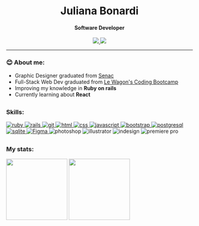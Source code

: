 <h1 align="center">Juliana Bonardi</h1>

<h4 align="center">Software Developer</h4>
<p align="center">
<a href="https://www.linkedin.com/in/julianabonardi/" target="_blank">
  <img src="https://img.shields.io/badge/-LinkedIn-003854?style=for-the-badge&logo=linkedin&logoColor=white">
</a>
<a href="mailto:julicbonardi@hotmail.com" target="_blank">
  <img src="https://img.shields.io/badge/Outlook-003854?style=for-the-badge&logo=microsoft-outlook&logoColor=white">
</a>
</p>
    
<hr>
<h3 align="left">😊 About me:</h3>

- Graphic Designer graduated from [Senac](https://www.senac.br/)
- Full-Stack Web Dev graduated from [Le Wagon's Coding Bootcamp](https://www.lewagon.com/) 
- Improving my knowledge in <b>Ruby on rails</b>
- Currently learning about <b>React</b>

##

<h3 align="left">Skills:</h3>

<p align="left"> 
<a href="https://www.ruby-lang.org/en/" target="_blank">
  <img src="https://img.shields.io/badge/Ruby-430098?style=for-the-badge&logo=ruby&logoColor=white" alt="ruby"/>
</a>
<a href="https://rubyonrails.org/" target="_blank">
  <img src="https://img.shields.io/badge/Ruby_on_Rails-4C0D9F?style=for-the-badge&logo=ruby-on-rails&logoColor=white" alt="rails"/>
</a>
<a href="https://git-scm.com/" target="_blank">
  <img src="https://shields.io/badge/git-561CA5?style=for-the-badge&logo=git&logoColor=white" alt="git"/>
</a>
<a href="https://www.w3.org/html/" target="_blank">
  <img src="https://img.shields.io/badge/HTML-612DAE?style=for-the-badge&logo=html5&logoColor=white" alt="html"/>
</a>
<a href="https://www.w3schools.com/css/" target="_blank">
  <img src="https://img.shields.io/badge/CSS-7042B9?&style=for-the-badge&logo=css3&logoColor=white" alt="css"/>
</a>
<a href="https://developer.mozilla.org/en-US/docs/Web/JavaScript" target="_blank">
  <img src="https://img.shields.io/badge/JavaScript-7E57C3?style=for-the-badge&logo=javascript&logoColor=white" alt="javascript"/>
</a>
<a href="https://getbootstrap.com/" target="_blank">
  <img src="https://img.shields.io/badge/Bootstrap-8F6FCF?style=for-the-badge&logo=bootstrap&logoColor=white" alt="bootstrap"/>
</a>
<a href="https://www.postgresql.org/">
  <img src="https://img.shields.io/badge/PostgreSQL-a28cce?style=for-the-badge&logo=postgresql&logoColor=white" alt="postgresql"/>
</a>
<a href="https://www.sqlite.org/index.html" target="_blank">
  <img src="https://img.shields.io/badge/SQLite-a896cc?style=for-the-badge&logo=sqlite&logoColor=white" alt="sqlite"/>
</a>


<a href="https://www.figma.com/" target="_blank">
  <img src="https://img.shields.io/badge/Figma-6181A6?style=for-the-badge&logo=figma&logoColor=white" alt="Figma"/>
</a>
<img src="https://img.shields.io/badge/Photoshop-507598?style=for-the-badge&logo=Adobe%20Photoshop&logoColor=white" alt="photoshop"/>
<img src="https://img.shields.io/badge/Illustrator-245575?style=for-the-badge&logo=adobe%20illustrator&logoColor=white" alt="illustrator"/>
<img src="https://img.shields.io/badge/InDesign-07405E?style=for-the-badge&logo=Adobe%20InDesign&logoColor=white" alt="indesign"/>
<img src="https://img.shields.io/badge/Premiere%20Pro-003854?style=for-the-badge&logo=Adobe%20Premiere%20Pro&logoColor=white" alt="premiere pro"/>
</p>

##

<h3 align="left">My stats:</h3>

<div style="display: inline_block">
<img height="165em" src="https://github-readme-stats.vercel.app/api?username=Juh-B&count_private=true?&show_icons=true&icon_color=6181A6&bg_color=1a003d&text_color=fff&title_color=e23d81">
<img height="165em" src="https://github-readme-stats.vercel.app/api/top-langs/?username=Juh-B&layout=compact&bg_color=1A003D&text_color=FFFFFF&title_color=E23D81">
</div>
